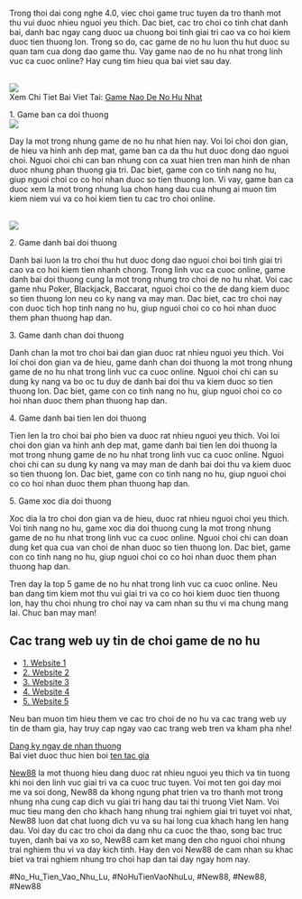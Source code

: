 <p>Trong thoi dai cong nghe 4.0, viec choi game truc tuyen da tro thanh mot thu vui duoc nhieu nguoi yeu thich. Dac biet, cac tro choi co tinh chat danh bai, danh bac ngay cang duoc ua chuong boi tinh giai tri cao va co hoi kiem duoc tien thuong lon. Trong so do, cac game de no hu luon thu hut duoc su quan tam cua dong dao game thu. Vay game nao de no hu nhat trong linh vuc ca cuoc online? Hay cung tim hieu qua bai viet sau day.</p><br><img src="https://new88n.net/wp-content/uploads/2025/04/Cac-cau-hoi-thuong-gap-1-300x152.png"></br>
Xem Chi Tiet Bai Viet Tai: <a href="https://new88n.net/game-nao-de-no-hu-nhat/">Game Nao De No Hu Nhat</a><p>1. Game ban ca doi thuong<br><img src="https://new88n.net/wp-content/uploads/2025/04/Cac-cau-hoi-thuong-gap-1-300x152.png"></br><p>Day la mot trong nhung game de no hu nhat hien nay. Voi loi choi don gian, de hieu va hinh anh dep mat, game ban ca da thu hut duoc dong dao nguoi choi. Nguoi choi chi can ban nhung con ca xuat hien tren man hinh de nhan duoc nhung phan thuong gia tri. Dac biet, game con co tinh nang no hu, giup nguoi choi co co hoi nhan duoc so tien thuong lon. Vi vay, game ban ca duoc xem la mot trong nhung lua chon hang dau cua nhung ai muon tim kiem niem vui va co hoi kiem tien tu cac tro choi online.</p><br><img src="https://new88n.net/wp-content/uploads/2025/04/Game-no-hu-la-gi-1.png"></br><p>2. Game danh bai doi thuong<p>Danh bai luon la tro choi thu hut duoc dong dao nguoi choi boi tinh giai tri cao va co hoi kiem tien nhanh chong. Trong linh vuc ca cuoc online, game danh bai doi thuong cung la mot trong nhung tro choi de no hu nhat. Voi cac game nhu Poker, Blackjack, Baccarat, nguoi choi co the de dang kiem duoc so tien thuong lon neu co ky nang va may man. Dac biet, cac tro choi nay con duoc tich hop tinh nang no hu, giup nguoi choi co co hoi nhan duoc them phan thuong hap dan.</p><p>3. Game danh chan doi thuong<p>Danh chan la mot tro choi bai dan gian duoc rat nhieu nguoi yeu thich. Voi loi choi don gian va de hieu, game danh chan doi thuong la mot trong nhung game de no hu nhat trong linh vuc ca cuoc online. Nguoi choi chi can su dung ky nang va bo oc tu duy de danh bai doi thu va kiem duoc so tien thuong lon. Dac biet, game con co tinh nang no hu, giup nguoi choi co co hoi nhan duoc them phan thuong hap dan.</p><p>4. Game danh bai tien len doi thuong</p><p>Tien len la tro choi bai pho bien va duoc rat nhieu nguoi yeu thich. Voi loi choi don gian va hinh anh dep mat, game danh bai tien len doi thuong la mot trong nhung game de no hu nhat trong linh vuc ca cuoc online. Nguoi choi chi can su dung ky nang va may man de danh bai doi thu va kiem duoc so tien thuong lon. Dac biet, game con co tinh nang no hu, giup nguoi choi co co hoi nhan duoc them phan thuong hap dan.</p><p>5. Game xoc dia doi thuong</p><p>Xoc dia la tro choi don gian va de hieu, duoc rat nhieu nguoi choi yeu thich. Voi tinh nang no hu, game xoc dia doi thuong cung la mot trong nhung game de no hu nhat trong linh vuc ca cuoc online. Nguoi choi chi can doan dung ket qua cua van choi de nhan duoc so tien thuong lon. Dac biet, game con co tinh nang no hu, giup nguoi choi co co hoi nhan duoc them phan thuong hap dan.</p><p>Tren day la top 5 game de no hu nhat trong linh vuc ca cuoc online. Neu ban dang tim kiem mot thu vui giai tri va co co hoi kiem duoc tien thuong lon, hay thu choi nhung tro choi nay va cam nhan su thu vi ma chung mang lai. Chuc ban may man!</p><h2>Cac trang web uy tin de choi game de no hu</h2><ul>
<li><a href="#" target="_blank">1. Website 1</a></li>
<li><a href="#" target="_blank">2. Website 2</a></li>
<li><a href="#" target="_blank">3. Website 3</a></li>
<li><a href="#" target="_blank">4. Website 4</a></li>
<li><a href="#" target="_blank">5. Website 5</a></li>
</ul><p>Neu ban muon tim hieu them ve cac tro choi de no hu va cac trang web uy tin de tham gia, hay truy cap ngay vao cac trang web tren va kham pha nhe!</p><a class="button" href="#">Dang ky ngay de nhan thuong</a><div class="footer">
		Bai viet duoc thuc hien boi <a href="#" target="_blank">ten tac gia</a>
</div><p><a href="https://new88n.net/">New88</a> la mot thuong hieu dang duoc rat nhieu nguoi yeu thich va tin tuong khi noi den linh vuc giai tri va ca cuoc truc tuyen. Voi mot ten goi day moi me va soi dong, New88 da khong ngung phat trien va tro thanh mot trong nhung nha cung cap dich vu giai tri hang dau tai thi truong Viet Nam. Voi muc tieu mang den cho khach hang nhung trai nghiem giai tri tuyet voi nhat, New88 luon dat chat luong dich vu va su hai long cua khach hang len hang dau. Voi day du cac tro choi da dang nhu ca cuoc the thao, song bac truc tuyen, danh bai va xo so, New88 cam ket mang den cho nguoi choi nhung trai nghiem thu vi va day kich tinh. Hay den voi New88 de cam nhan su khac biet va trai nghiem nhung tro choi hap dan tai day ngay hom nay.</p>
#No_Hu_Tien_Vao_Nhu_Lu, #NoHuTienVaoNhuLu, #New88, #New88, #New88
